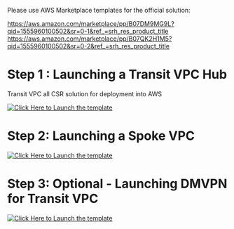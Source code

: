 Please use AWS Marketplace templates for the official solution:

https://aws.amazon.com/marketplace/pp/B07DM9MG9L?qid=1555960100502&sr=0-1&ref_=srh_res_product_title
https://aws.amazon.com/marketplace/pp/B07QK2H1M5?qid=1555960100502&sr=0-2&ref_=srh_res_product_title

# Step 1 : Launching a Transit VPC Hub 
Transit VPC all CSR solution for deployment into AWS

[![Click Here to Launch the template](https://s3.amazonaws.com/cloudformation-examples/cloudformation-launch-stack.png)](https://console.aws.amazon.com/cloudformation/home?region=us-east-1#/stacks/new?stackName=AllCSRTransitVPCStack&templateURL=https://s3.amazonaws.com/cisco-csr-tvpc-dmvpn-us-east-1/latest/transit-vpc/cisco-transit-vpc-primary-account.template)

# Step 2: Launching a Spoke VPC

[![Click Here to Launch the template](https://s3.amazonaws.com/cloudformation-examples/cloudformation-launch-stack.png)](https://console.aws.amazon.com/cloudformation/home?region=us-east-1#/stacks/new?stackName=AllCSRTransitVPCStack&templateURL=https://s3.amazonaws.com/cisco-csr-tvpc-dmvpn-us-east-1/latest/spoke-vpc/spoke-vpc.template)

# Step 3: Optional - Launching DMVPN for Transit VPC

[![Click Here to Launch the template](https://s3.amazonaws.com/cloudformation-examples/cloudformation-launch-stack.png)](https://console.aws.amazon.com/cloudformation/home?region=us-east-1#/stacks/new?stackName=AllCSRTransitVPCStack&templateURL=https://s3.amazonaws.com/cisco-csr-tvpc-dmvpn-us-east-1/latest/transit-vpc/dmvpn-spoke/cisco-tvpc-dmvpn-spoke.template)
